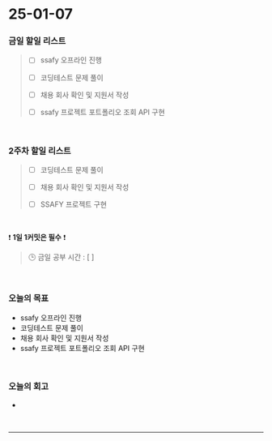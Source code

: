 # 25-01-07

### 금일 할일 리스트

> - [ ] ssafy 오프라인 진행
>
> - [ ] 코딩테스트 문제 풀이
>
> - [ ] 채용 회사 확인 및 지원서 작성
>
> - [ ] ssafy 프로젝트 포트폴리오 조회 API 구현

<br/>

### 2주차 할일 리스트

> - [ ] 코딩테스트 문제 풀이
>
> - [ ] 채용 회사 확인 및 지원서 작성
>
> - [ ] SSAFY 프로젝트 구현

<br/>

❗ **1일 1커밋은 필수** ❗

> 🕒 금일 공부 시간 : [ ]

<br/>

### 오늘의 목표
- ssafy 오프라인 진행
- 코딩테스트 문제 풀이
- 채용 회사 확인 및 지원서 작성
- ssafy 프로젝트 포트폴리오 조회 API 구현

<br>

### 오늘의 회고
- 

<br/>

---
